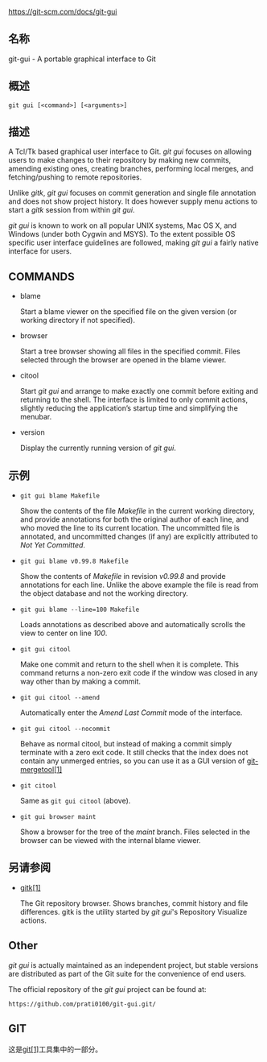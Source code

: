 https://git-scm.com/docs/git-gui

## 名称

git-gui - A portable graphical interface to Git

## 概述

```
git gui [<command>] [<arguments>]
```

## 描述

A Tcl/Tk based graphical user interface to Git. *git gui* focuses on allowing users to make changes to their repository by making new commits, amending existing ones, creating branches, performing local merges, and fetching/pushing to remote repositories.

Unlike *gitk*, *git gui* focuses on commit generation and single file annotation and does not show project history. It does however supply menu actions to start a *gitk* session from within *git gui*.

*git gui* is known to work on all popular UNIX systems, Mac OS X, and Windows (under both Cygwin and MSYS). To the extent possible OS specific user interface guidelines are followed, making *git gui* a fairly native interface for users.

## COMMANDS

- blame

  Start a blame viewer on the specified file on the given version (or working directory if not specified).

- browser

  Start a tree browser showing all files in the specified commit. Files selected through the browser are opened in the blame viewer.

- citool

  Start *git gui* and arrange to make exactly one commit before exiting and returning to the shell. The interface is limited to only commit actions, slightly reducing the application’s startup time and simplifying the menubar.

- version

  Display the currently running version of *git gui*.

## 示例

- `git gui blame Makefile`

  Show the contents of the file *Makefile* in the current working directory, and provide annotations for both the original author of each line, and who moved the line to its current location. The uncommitted file is annotated, and uncommitted changes (if any) are explicitly attributed to *Not Yet Committed*.

- `git gui blame v0.99.8 Makefile`

  Show the contents of *Makefile* in revision *v0.99.8* and provide annotations for each line. Unlike the above example the file is read from the object database and not the working directory.

- `git gui blame --line=100 Makefile`

  Loads annotations as described above and automatically scrolls the view to center on line *100*.

- `git gui citool`

  Make one commit and return to the shell when it is complete. This command returns a non-zero exit code if the window was closed in any way other than by making a commit.

- `git gui citool --amend`

  Automatically enter the *Amend Last Commit* mode of the interface.

- `git gui citool --nocommit`

  Behave as normal citool, but instead of making a commit simply terminate with a zero exit code. It still checks that the index does not contain any unmerged entries, so you can use it as a GUI version of [git-mergetool[1]](../git-mergetool)

- `git citool`

  Same as `git gui citool` (above).

- `git gui browser maint`

  Show a browser for the tree of the *maint* branch. Files selected in the browser can be viewed with the internal blame viewer.

## 另请参阅

- [gitk[1]](../gitk)

  The Git repository browser. Shows branches, commit history and file differences. gitk is the utility started by *git gui*'s Repository Visualize actions.

## Other

*git gui* is actually maintained as an independent project, but stable versions are distributed as part of the Git suite for the convenience of end users.

The official repository of the *git gui* project can be found at:

```
https://github.com/prati0100/git-gui.git/
```

## GIT

  这是[git[1]](../../Git)工具集中的一部分。